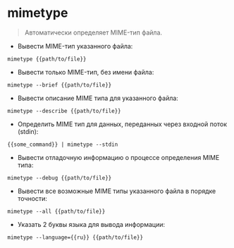 # mimetype

> Автоматически определяет MIME-тип файла.
- Вывести MIME-тип указанного файла:

`mimetype {{path/to/file}}`

- Вывести только MIME-тип, без имени файла:

`mimetype --brief {{path/to/file}}`

- Вывести описание MIME типа для указанного файла:

`mimetype --describe {{path/to/file}}`

- Определить MIME тип для данных, переданных через входной поток (stdin):

`{{some_command}} | mimetype --stdin`

- Вывести отладочную информацию о процессе определения MIME типа:

`mimetype --debug {{path/to/file}}`

- Вывести все возможные MIME типы указанного файла в порядке точности:

`mimetype --all {{path/to/file}}`

- Указать 2 буквы языка для вывода информации:

`mimetype --language={{ru}} {{path/to/file}}`

